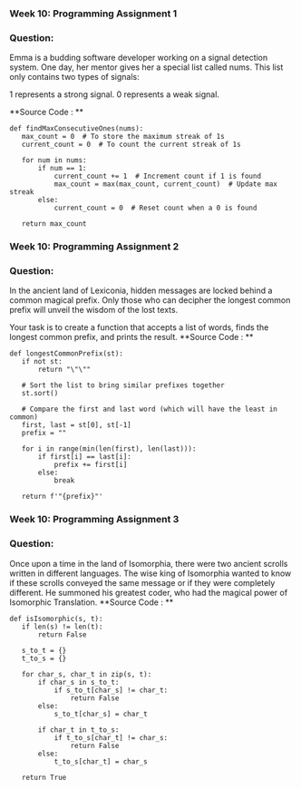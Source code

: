 ### Week 10: Programming Assignment 1
### Question:
Emma is a budding software developer working on a signal detection system. One day, her mentor gives her a special list called nums. This list only contains two types of signals:

1 represents a strong signal.
0 represents a weak signal.

 **Source Code : **
 ```
def findMaxConsecutiveOnes(nums):
    max_count = 0  # To store the maximum streak of 1s
    current_count = 0  # To count the current streak of 1s
    
    for num in nums:
        if num == 1:
            current_count += 1  # Increment count if 1 is found
            max_count = max(max_count, current_count)  # Update max streak
        else:
            current_count = 0  # Reset count when a 0 is found
    
    return max_count
```
### Week 10: Programming Assignment 2
### Question:
In the ancient land of Lexiconia, hidden messages are locked behind a common magical prefix. Only those who can decipher the longest common prefix will unveil the wisdom of the lost texts.

Your task is to create a function that accepts a list of words, finds the longest common prefix, and prints the result.
 **Source Code : **
 ```
def longestCommonPrefix(st):
    if not st:
        return "\"\""
    
    # Sort the list to bring similar prefixes together
    st.sort()
    
    # Compare the first and last word (which will have the least in common)
    first, last = st[0], st[-1]
    prefix = ""
    
    for i in range(min(len(first), len(last))):
        if first[i] == last[i]:
            prefix += first[i]
        else:
            break
    
    return f'"{prefix}"'
```
### Week 10: Programming Assignment 3
### Question:
Once upon a time in the land of Isomorphia, there were two ancient scrolls written in different languages. The wise king of Isomorphia wanted to know if these scrolls conveyed the same message or if they were completely different. He summoned his greatest coder, who had the magical power of Isomorphic Translation.
 **Source Code : **
 ```
def isIsomorphic(s, t):
    if len(s) != len(t):
        return False
    
    s_to_t = {}
    t_to_s = {}
    
    for char_s, char_t in zip(s, t):
        if char_s in s_to_t:
            if s_to_t[char_s] != char_t:
                return False
        else:
            s_to_t[char_s] = char_t
        
        if char_t in t_to_s:
            if t_to_s[char_t] != char_s:
                return False
        else:
            t_to_s[char_t] = char_s
    
    return True
```



